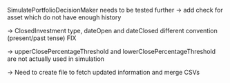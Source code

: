 SimulatePortfolioDecisionMaker needs to be tested further
-> add check for asset which do not have enough history

-> ClosedInvestment type, dateOpen and dateClosed different convention (present/past tense) FIX

-> upperClosePercentageThreshold and lowerClosePercentageThreshold are not actually used in simulation

-> Need to create file to fetch updated information and merge CSVs
